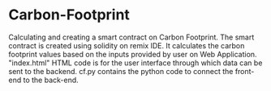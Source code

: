 # Carbon-Footprint
Calculating and creating a smart contract on Carbon Footprint.
The smart contract is created using solidity on remix IDE.
It calculates the carbon footprint values based on the inputs provided by user on Web Application.
"index.html" HTML code is for the user interface through which data can be sent to the backend.
cf.py contains the python code to connect the front-end to the back-end.
